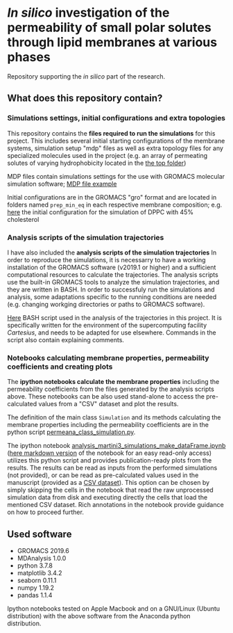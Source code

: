 # *In silico* investigation of the permeability of small polar solutes through lipid membranes at various phases

Repository supporting the *in silico* part of the research.

## What does this repository contain?

### Simulations settings, initial configurations and extra topologies
This repository contains the **files required to run the simulations** for this project. 
This includes several initial starting configurations of the membrane systems,
simulation setup "mdp" files
as well as 
extra topology files for any specialized molecules used in the project 
(e.g. an array of permeating solutes of varying hydrophobicity 
located in the [the top folder](top/martini_v3.0_solvents.itp))

MDP files contain simulations settings 
for the use with GROMACS molecular simulation software; 
[MDP file example](simulations/martini_3_awh-md_293K.mdp)

Initial configurations are in the GROMACS "gro" format
and are located in folders named `prep_min_eq` 
in each respective membrane composition;
e.g. [here](simulations/cholesterol45p_PC_variousTails_sims/prep_min_eq/long_eq)
 the initial configuration for the simulation of DPPC with 45% cholesterol

### Analysis scripts of the simulation trajectories
I have also included the **analysis scripts of the simulation trajectories**
In order to reproduce the simulations,
it is necessarry to have a working installation of the GROMACS software (v2019.1 or higher)
and a sufficient computational resources to calculate the trajectories. 
The analysis scripts use the built-in GROMACS tools to analyze the simulation trajectories,
and they are written in BASH.
In order to successfuly run the simulations and analysis, 
some adaptations specific to the running conditions are needed 
(e.g. changing workging directories or paths to GROMACS software). 

[Here](simulations/analyze.sh)
BASH script used in the analysis of the trajectories in this project. 
It is specifically written 
for the environment of the supercomputing facility *Cartesius*,
and needs to be adapted for use elsewhere. 
Commands in the script also contain explaining comments. 

### Notebooks calculating membrane properties, permeability coefficients and creating plots
The **ipython notebooks calculate the membrane properties** 
including the permeability coefficients
from the files generated by the analysis scripts above. 
These notebooks can be also used stand-alone to 
access the pre-calculated values from a "CSV" dataset
and plot the results. 

The definition of the main class `Simulation` 
and its methods calculating the membrane properties 
including the permeability coefficients
are in the python script [permeana_class_simulation.py](simulations/permeana_class_simulation.py). 

The ipython notebook [analysis_martini3_simulations_make_dataFrame.ipynb](simulations/analysis_martini3_simulations_make_dataFrame.ipynb)
([here markdown version](simulations/analysis_martini3_simulations_make_dataFrame.md) of the notebook for an easy read-only access)
utilizes this python script and provides publication-ready plots from the results. 
The results can be read as inputs from the performed simulations (not provided),
or can be read as pre-calculated values used in the manuscript 
(provided as a [CSV dataset](simulations/dataFrame_all_sims.csv)).
This option can be chosen by simply skipping the cells in the notebook 
that read the raw unprocessed simulation data from disk
and executing directly the cells that load the mentioned CSV dataset. 
Rich annotations in the notebook provide guidance on how to proceed further. 


## Used software 

- GROMACS 2019.6
- MDAnalysis 1.0.0
- python 3.7.8
- matplotlib 3.4.2
- seaborn 0.11.1
- numpy 1.19.2
- pandas 1.1.4

Ipython notebooks tested on Apple Macbook 
and on a GNU/Linux (Ubuntu distribution) 
with the above software from the Anaconda python distribution. 
